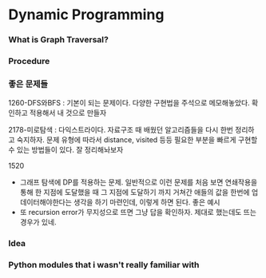 # Dynamic Programming
### What is Graph Traversal?

### Procedure


### 좋은 문제들
1260-DFS와BFS : 기본이 되는 문제이다. 다양한 구현법을 주석으로 메모해놓았다. 확인하고 적용해서 내 것으로 만들자

2178-미로탐색 : 다익스트라이다. 자료구조 때 배웠던 알고리즘들을 다시 한번 정리하고 숙지하자. 문제 유형에 따라서 distance, visited 등등 필요한 부분을 빠르게 구현할 수 있는 방법들이 있다. 잘 정리해놔보자  

1520
- 그래프 탐색에 DP를 적용하는 문제. 일반적으로 이런 문제를 처음 보면 연쇄작용을 통해 한 지점에 도달했을 때 그 지점에 도달하기 까지 거쳐간 애들의 값을 한번에 업데이터해야한다는 생각을 하기 마련인데, 이렇게 하면 된다. 좋은 예시
- 또 recursion error가 무지성으로 뜨면 그냥 답을 확인하자. 제대로 했는데도 뜨는 경우가 있네.

### Idea

### Python modules that i wasn't really familiar with
